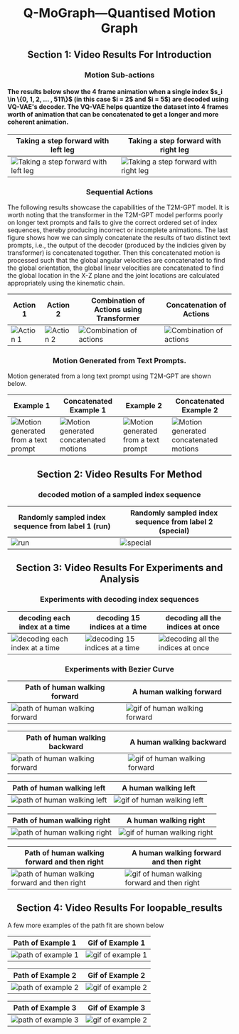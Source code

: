 <h1 align="center">Q-MoGraph—Quantised Motion Graph</h1>

<h2 align="center">Section 1: Video Results For Introduction</h2>

<h3 align="center"> Motion Sub-actions </h3> 

<h4> The results below show the 4 frame animation when a single index $s_i \in \{0, 1, 2, ... , 511\}$ (in this case $i = 2$ and $i = 5$) are decoded using VQ-VAE's decoder. The VQ-VAE helps quantize the dataset into 4 frames worth of animation that can be concatenated to get a longer and more coherent animation. </h4>

| Taking a step forward with left leg | Taking a step forward with right leg |
| ----------------------------------- | ----------------------------------- |
| ![Taking a step forward with left leg](loopable_results/sub-motion_1.gif) | ![Taking a step forward with right leg](loopable_results/sub-motion_2.gif) |

<h3 align="center"> Sequential Actions </h3> 

The following results showcase the capabilities of the T2M-GPT model. It is worth noting that the transformer in the T2M-GPT model performs poorly on longer text prompts and fails to give the correct ordered set of index sequences, thereby producing incorrect or incomplete animations. The last figure shows how we can simply concatenate the results of two distinct text prompts, i.e., the output of the decoder (produced by the indicies given by transformer)  is concatenated together. Then this concatenated motion is processed such that the global angular velocities are concatenated to find the global orientation, the global linear velocities are concatenated to find the global location in the X-Z plane and the joint locations are calculated appropriately using the kinematic chain. 

| Action 1| Action 2| Combination of Actions using Transformer| Concatenation of Actions |
| ----------------------------------- | ----------------------------------- | ----------------------------------- |----------------------------------- |
| ![Action 1](loopable_results/Intro_1.gif) | ![Action 2](loopable_results/intro_2.gif) | ![Combination of actions](loopable_results/Intro_3.gif) | ![Combination of actions](loopable_results/intro_4.gif) | 

<h3 align="center"> Motion Generated from Text Prompts. </h3> 

Motion generated from a long text prompt using T2M-GPT are shown below. 

|Example 1| Concatenated Example 1 | Example 2 | Concatenated Example 2 |
| ----------------------------------- | ----------------------------------- | ----------------------------------- | ----------------------------------- | 
| ![Motion generated from a text prompt](loopable_results/e3.gif) | ![Motion generated concatenated motions](loopable_results/e4.gif) | ![Motion generated from a text prompt](loopable_results/p3.gif) | ![Motion generated concatenated motions](loopable_results/p4.gif) |

<h2 align="center">Section 2: Video Results For Method</h2>

<h3 align="center"> decoded motion of a sampled index sequence </h3> 

| Randomly sampled index sequence from label 1 (run) | Randomly sampled index sequence from label 2 (special) |
| ----------------------------------- | ----------------------------------- |
| ![run](loopable_results/run.gif) | ![special](loopable_results/special.gif) |

<h2 align="center">Section 3: Video Results For Experiments and Analysis</h2>

<h3 align="center"> Experiments with decoding index sequences </h3> 

| decoding each index at a time | decoding 15 indices at a time | decoding all the indices at once |
| ----------------------------------- | ----------------------------------- | ----------------------------------- |
| ![decoding each index at a time](loopable_results/decode_index_by_index.gif) | ![decoding 15 indices at a time](loopable_results/15_at_a_time.gif) | ![decoding all the indices at once](loopable_results/decode_all_at_once.gif) | !

<h3 align="center"> Experiments with Bezier Curve </h3> 

| Path of human walking forward| A human walking forward|
| ----------------------------------- | ----------------------------------- |
| ![path of human walking forward](loopable_results/forward.png) | ![gif of human walking forward](loopable_results/forward.gif) |

| Path of human walking backward| A human walking backward|
| ----------------------------------- | ----------------------------------- |
| ![path of human walking forward](loopable_results/backward.png) | ![gif of human walking forward](loopable_results/backward.gif) |

| Path of human walking left| A human walking left|
| ----------------------------------- | ----------------------------------- |
| ![path of human walking left](loopable_results/left.png) | ![gif of human walking left](loopable_results/left.gif) |

| Path of human walking right| A human walking right|
| ----------------------------------- | ----------------------------------- |
| ![path of human walking right](loopable_results/right.png) | ![gif of human walking right](loopable_results/right.gif) |

| Path of human walking forward and then right| A human walking forward and then right|
| ----------------------------------- | ----------------------------------- |
| ![path of human walking forward and then right](loopable_results/forwardSide.png) | ![gif of human walking forward and then right](loopable_results/forwardSide.gif) |


<h2 align="center">Section 4: Video Results For loopable_results</h2>

A few more examples of the path fit are shown below 

| Path of Example 1| Gif of Example 1|
| ----------------------------------- | ----------------------------------- |
| ![path of example 1](loopable_results/ReE1.png) | ![gif of example 1](loopable_results/ReE1.gif) |

| Path of Example 2| Gif of Example 2|
| ----------------------------------- | ----------------------------------- |
| ![path of example 2](loopable_results/ReE2.png) | ![gif of example 2](loopable_results/ReE2.gif) |

| Path of Example 3| Gif of Example 3|
| ----------------------------------- | ----------------------------------- |
| ![path of example 3](loopable_results/ReE3.png) | ![gif of example 2](loopable_results/ReE3.gif) |